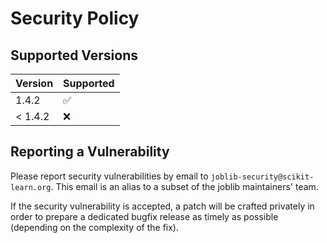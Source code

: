 # Security Policy

## Supported Versions

| Version       | Supported          |
| ------------- | ------------------ |
| 1.4.2         | :white_check_mark: |
| < 1.4.2       | :x:                |

## Reporting a Vulnerability

Please report security vulnerabilities by email to `joblib-security@scikit-learn.org`.
This email is an alias to a subset of the joblib maintainers' team.

If the security vulnerability is accepted, a patch will be crafted privately
in order to prepare a dedicated bugfix release as timely as possible (depending
on the complexity of the fix).
